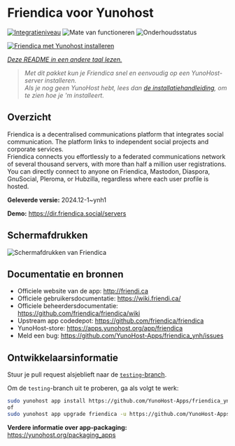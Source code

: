 <!--
NB: Deze README is automatisch gegenereerd door <https://github.com/YunoHost/apps/tree/master/tools/readme_generator>
Hij mag NIET handmatig aangepast worden.
-->

# Friendica voor Yunohost

[![Integratieniveau](https://apps.yunohost.org/badge/integration/friendica)](https://ci-apps.yunohost.org/ci/apps/friendica/)
![Mate van functioneren](https://apps.yunohost.org/badge/state/friendica)
![Onderhoudsstatus](https://apps.yunohost.org/badge/maintained/friendica)

[![Friendica met Yunohost installeren](https://install-app.yunohost.org/install-with-yunohost.svg)](https://install-app.yunohost.org/?app=friendica)

*[Deze README in een andere taal lezen.](./ALL_README.md)*

> *Met dit pakket kun je Friendica snel en eenvoudig op een YunoHost-server installeren.*  
> *Als je nog geen YunoHost hebt, lees dan [de installatiehandleiding](https://yunohost.org/install), om te zien hoe je 'm installeert.*

## Overzicht

Friendica is a decentralised communications platform that integrates social communication. The platform links to independent social projects and corporate services.  
Friendica connects you effortlessly to a federated communications network of several thousand servers, with more than half a million user registrations. You can directly connect to anyone on Friendica, Mastodon, Diaspora, GnuSocial, Pleroma, or Hubzilla, regardless where each user profile is hosted.


**Geleverde versie:** 2024.12-1~ynh1

**Demo:** <https://dir.friendica.social/servers>

## Schermafdrukken

![Schermafdrukken van Friendica](./doc/screenshots/friendica-vier-profile.png)

## Documentatie en bronnen

- Officiele website van de app: <http://friendi.ca>
- Officiele gebruikersdocumentatie: <https://wiki.friendi.ca/>
- Officiele beheerdersdocumentatie: <https://github.com/friendica/friendica/wiki>
- Upstream app codedepot: <https://github.com/friendica/friendica>
- YunoHost-store: <https://apps.yunohost.org/app/friendica>
- Meld een bug: <https://github.com/YunoHost-Apps/friendica_ynh/issues>

## Ontwikkelaarsinformatie

Stuur je pull request alsjeblieft naar de [`testing`-branch](https://github.com/YunoHost-Apps/friendica_ynh/tree/testing).

Om de `testing`-branch uit te proberen, ga als volgt te werk:

```bash
sudo yunohost app install https://github.com/YunoHost-Apps/friendica_ynh/tree/testing --debug
of
sudo yunohost app upgrade friendica -u https://github.com/YunoHost-Apps/friendica_ynh/tree/testing --debug
```

**Verdere informatie over app-packaging:** <https://yunohost.org/packaging_apps>

